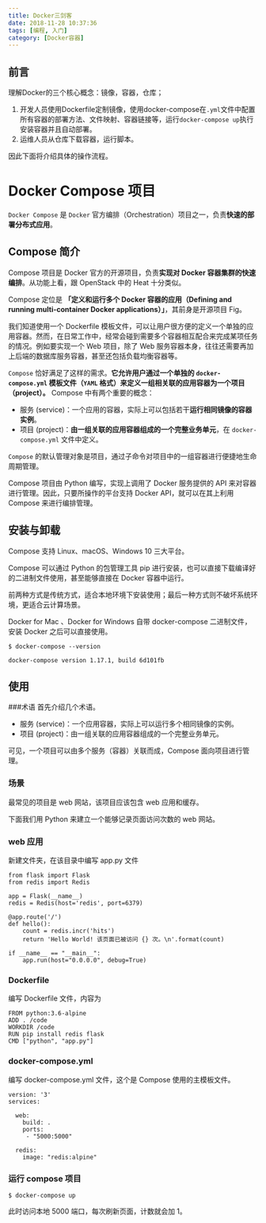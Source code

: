 ```yaml
---
title: Docker三剑客
date: 2018-11-28 10:37:36
tags: [编程, 入门]
category: [Docker容器]
---
```

## 前言
理解Docker的三个核心概念：镜像，容器，仓库；

1. 开发人员使用Dockerfile定制镜像，使用docker-compose在`.yml`文件中配置所有容器的部署方法、文件映射、容器链接等，运行`docker-compose up`执行安装容器并且自动部署。
2. 运维人员从仓库下载容器，运行脚本。
<!--more-->
因此下面将介绍具体的操作流程。

# Docker Compose 项目
`Docker Compose` 是 `Docker` 官方编排（Orchestration）项目之一，负责**快速的部署分布式应用**。

## Compose 简介
Compose 项目是 Docker 官方的开源项目，负责**实现对 Docker 容器集群的快速编排**。从功能上看，跟 OpenStack 中的 Heat 十分类似。

Compose 定位是 **「定义和运行多个 Docker 容器的应用（Defining and running multi-container Docker applications）」**，其前身是开源项目 Fig。

我们知道使用一个 Dockerfile 模板文件，可以让用户很方便的定义一个单独的应用容器。然而，在日常工作中，经常会碰到需要多个容器相互配合来完成某项任务的情况。例如要实现一个 Web 项目，除了 Web 服务容器本身，往往还需要再加上后端的数据库服务容器，甚至还包括负载均衡容器等。

`Compose` 恰好满足了这样的需求。**它允许用户通过一个单独的 `docker-compose.yml` 模板文件（`YAML` 格式）来定义一组相关联的应用容器为一个项目（project）。**
Compose 中有两个重要的概念：

- 服务 (service)：一个应用的容器，实际上可以包括若干**运行相同镜像的容器实例**。
- 项目 (project)：**由一组关联的应用容器组成的一个完整业务单元**，在 `docker-compose.yml` 文件中定义。

`Compose` 的默认管理对象是项目，通过子命令对项目中的一组容器进行便捷地生命周期管理。

Compose 项目由 Python 编写，实现上调用了 Docker 服务提供的 API 来对容器进行管理。因此，只要所操作的平台支持 Docker API，就可以在其上利用 Compose 来进行编排管理。

## 安装与卸载
Compose 支持 Linux、macOS、Windows 10 三大平台。

Compose 可以通过 Python 的包管理工具 pip 进行安装，也可以直接下载编译好的二进制文件使用，甚至能够直接在 Docker 容器中运行。

前两种方式是传统方式，适合本地环境下安装使用；最后一种方式则不破坏系统环境，更适合云计算场景。

Docker for Mac 、Docker for Windows 自带 docker-compose 二进制文件，安装 Docker 之后可以直接使用。

```
$ docker-compose --version

docker-compose version 1.17.1, build 6d101fb
```

## 使用
###术语
首先介绍几个术语。

- 服务 (service)：一个应用容器，实际上可以运行多个相同镜像的实例。
- 项目 (project)：由一组关联的应用容器组成的一个完整业务单元。

可见，一个项目可以由多个服务（容器）关联而成，Compose 面向项目进行管理。
### 场景
最常见的项目是 web 网站，该项目应该包含 web 应用和缓存。

下面我们用 Python 来建立一个能够记录页面访问次数的 web 网站。
### web 应用
新建文件夹，在该目录中编写 app.py 文件

```
from flask import Flask
from redis import Redis

app = Flask(__name__)
redis = Redis(host='redis', port=6379)

@app.route('/')
def hello():
    count = redis.incr('hits')
    return 'Hello World! 该页面已被访问 {} 次。\n'.format(count)

if __name__ == "__main__":
    app.run(host="0.0.0.0", debug=True)
```
### Dockerfile
编写 Dockerfile 文件，内容为

```
FROM python:3.6-alpine
ADD . /code
WORKDIR /code
RUN pip install redis flask
CMD ["python", "app.py"]
```
### docker-compose.yml
编写 docker-compose.yml 文件，这个是 Compose 使用的主模板文件。

```
version: '3'
services:

  web:
    build: .
    ports:
     - "5000:5000"

  redis:
    image: "redis:alpine"
```
### 运行 compose 项目
`$ docker-compose up`

此时访问本地 5000 端口，每次刷新页面，计数就会加 1。


